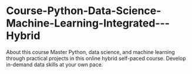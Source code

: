 # Course-Python-Data-Science-Machine-Learning-Integrated---Hybrid
About this course Master Python, data science, and machine learning through practical projects in this online hybrid self-paced course. Develop in-demand data skills at your own pace.
